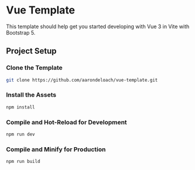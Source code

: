 # Vue Template

This template should help get you started developing with Vue 3 in Vite with Bootstrap 5.


## Project Setup

### Clone the Template

```sh
git clone https://github.com/aarondeloach/vue-template.git
```

### Install the Assets

```sh
npm install
```

### Compile and Hot-Reload for Development

```sh
npm run dev
```

### Compile and Minify for Production

```sh
npm run build
```
